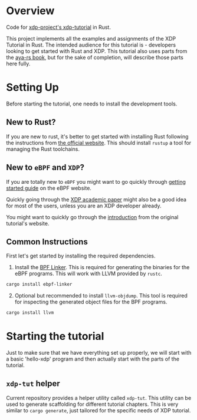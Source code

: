 # Overview

Code for [xdp-project's xdp-tutorial](https://github.com/xdp-project/xdp-tutorial/) in Rust.

This project implements all the examples and assignments of the XDP Tutorial in Rust. The intended audience for this tutorial is - developers looking to get started with Rust and XDP. This tutorial also uses parts from the [aya-rs book](https://aya-rs.dev/book/), but for the sake of completion, will describe those parts here fully.


# Setting Up

Before starting the tutorial, one needs to install the development tools.

## New to Rust?

If you are new to rust, it's better to get started with installing Rust following the instructions from [the official website](https://www.rust-lang.org/learn/get-started). This should install `rustup` a tool for managing the Rust toolchains.


## New to `eBPF` and `XDP`?

If you are totally new to `eBPF` you might want to go quickly through [getting started guide](https://ebpf.io/get-started/) on the eBPF website.

Quickly going through the [XDP academic paper](https://github.com/xdp-project/xdp-paper/blob/master/xdp-the-express-data-path.pdf) might also be a good idea for most of the users, unless you are an XDP developer already.

You might want to quickly go through the [introduction](https://github.com/xdp-project/xdp-tutorial/#introduction) from the original tutorial's website.


## Common Instructions

First let's get started by installing the required dependencies.

1. Install the [BPF Linker](https://github.com/aya-rs/bpf-linker). This is required for generating the binaries for the eBPF programs. This will work with LLVM provided by `rustc`.

```bash
cargo install ebpf-linker
```

2. Optional but recommended to install `llvm-objdump`. This tool is required for inspecting the generated object files for the BPF programs.

```bash
cargo install llvm
```
# Starting the tutorial

Just to make sure that we have everything set up properly, we will start with a basic 'hello-xdp' program and then actually start with the parts of the tutorial.

## `xdp-tut` helper

Current repository provides a helper utility called `xdp-tut`. This utility can be used to generate scaffolding for different tutorial chapters. This is very similar to `cargo generate`, just tailored for the specific needs of XDP tutorial.

